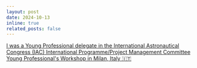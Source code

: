 ```yaml
---
layout: post
date: 2024-10-13
inline: true
related_posts: false
---
```


[I was a Young Professional delegate in the International Astronautical Congress (IAC) International Programme/Project Management Committee Young Professional's Workshop in Milan, Italy 🇮🇹](https://www.iafastro.org/activities/next-generation/young-professionals-ipmc-workshop.html)